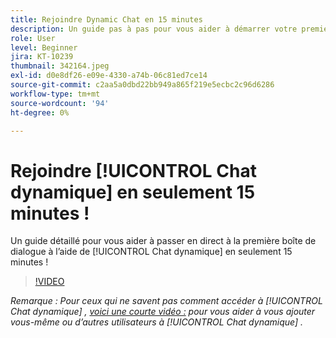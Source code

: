 ```yaml
---
title: Rejoindre Dynamic Chat en 15 minutes
description: Un guide pas à pas pour vous aider à démarrer votre premier dialogue en utilisant Dynamic Chat en seulement 15 minutes !
role: User
level: Beginner
jira: KT-10239
thumbnail: 342164.jpeg
exl-id: d0e8df26-e09e-4330-a74b-06c81ed7ce14
source-git-commit: c2aa5a0dbd22bb949a865f219e5ecbc2c96d6286
workflow-type: tm+mt
source-wordcount: '94'
ht-degree: 0%

---
```


# Rejoindre [!UICONTROL Chat dynamique]  en seulement 15 minutes !

Un guide détaillé pour vous aider à passer en direct à la première boîte de dialogue à l’aide de [!UICONTROL Chat dynamique]  en seulement 15 minutes !

>[!VIDEO](https://video.tv.adobe.com/v/342164/?quality=12&learn=on)

*Remarque : Pour ceux qui ne savent pas comment accéder à [!UICONTROL Chat dynamique] , [voici une courte vidéo :](https://experienceleague.adobe.com/docs/marketo-learn/tutorials/dynamic-chat/user-management.html?lang=en) pour vous aider à vous ajouter vous-même ou d’autres utilisateurs à [!UICONTROL Chat dynamique] .*
